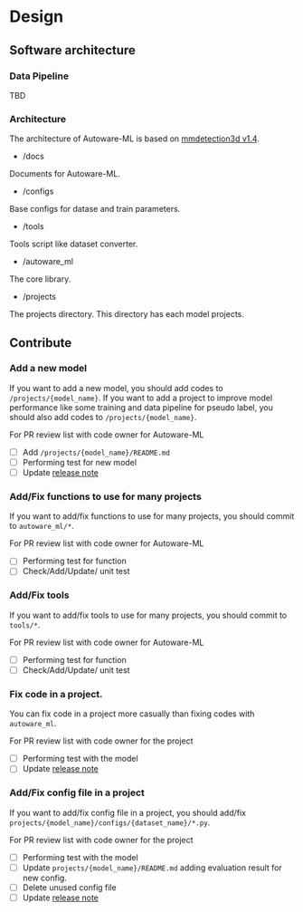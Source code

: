 # Design
## Software architecture
### Data Pipeline

TBD

### Architecture

The architecture of Autoware-ML is based on [mmdetection3d v1.4](https://github.com/open-mmlab/mmdetection3d/tree/v1.4.0).

- /docs

Documents for Autoware-ML.

- /configs

Base configs for datase and train parameters.

- /tools

Tools script like dataset converter.

- /autoware_ml

The core library.

- /projects

The projects directory.
This directory has each model projects.

## Contribute
### Add a new model

If you want to add a new model, you should add codes to `/projects/{model_name}`.
If you want to add a project to improve model performance like some training and data pipeline for pseudo label, you should also add codes to `/projects/{model_name}`.

For PR review list with code owner for Autoware-ML
- [ ] Add `/projects/{model_name}/README.md`
- [ ] Performing test for new model
- [ ] Update [release note](/docs/release_note.md)

### Add/Fix functions to use for many projects

If you want to add/fix functions to use for many projects, you should commit to `autoware_ml/*`.

For PR review list with code owner for Autoware-ML
- [ ] Performing test for function
- [ ] Check/Add/Update/ unit test

### Add/Fix tools

If you want to add/fix tools to use for many projects, you should commit to `tools/*`.

For PR review list with code owner for Autoware-ML
- [ ] Performing test for function
- [ ] Check/Add/Update/ unit test

### Fix code in a project.

You can fix code in a project more casually than fixing codes with `autoware_ml`.

For PR review list with code owner for the project
- [ ] Performing test with the model
- [ ] Update [release note](/docs/release_note.md)

### Add/Fix config file in a project

If you want to add/fix config file in a project, you should add/fix `projects/{model_name}/configs/{dataset_name}/*.py`.

For PR review list with code owner for the project
- [ ] Performing test with the model
- [ ] Update `projects/{model_name}/README.md` adding evaluation result for new config.
- [ ] Delete unused config file
- [ ] Update [release note](/docs/release_note.md)
